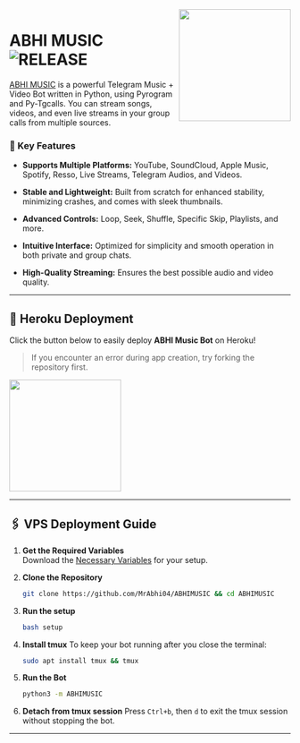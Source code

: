 <img src="https://graph.org/file/c0e014ff34f34d1056627.png" align="right" width="200" height="200"/>

# ABHI MUSIC <img src="https://img.shields.io/github/v/release/TAEMABHI/ABHIMUSICBot?color=black&logo=github&logoColor=black&style=social" alt="RELEASE">

[ABHI MUSIC](https://github.com/TEAMABHI/ABHIMUSICBot) is a powerful Telegram Music + Video Bot written in Python, using Pyrogram and Py-Tgcalls. You can stream songs, videos, and even live streams in your group calls from multiple sources.

### 🎵 Key Features
- **Supports Multiple Platforms:** YouTube, SoundCloud, Apple Music, Spotify, Resso, Live Streams, Telegram Audios, and Videos.

- **Stable and Lightweight:** Built from scratch for enhanced stability, minimizing crashes, and comes with sleek thumbnails.

- **Advanced Controls:** Loop, Seek, Shuffle, Specific Skip, Playlists, and more.

- **Intuitive Interface:** Optimized for simplicity and smooth operation in both private and group chats.

- **High-Quality Streaming:** Ensures the best possible audio and video quality.


---

## 🚀 Heroku Deployment

Click the button below to easily deploy **ABHI Music Bot** on Heroku!

> If you encounter an error during app creation, try forking the repository first.

<a href="https://dashboard.heroku.com/new?template=https://github.com/MrAbhi04/ABHIMUSIC"><img src="https://img.shields.io/badge/Deploy%20To%20Heroku-red?style=for-the-badge&logo=heroku" width="200"/></a>

---
## 🖇️ VPS Deployment Guide

1. **Get the Required Variables**  
   Download the [Necessary Variables](https://github.com/MrAbhi04/ABHIMUSIC/blob/master/sample.env) for your setup.

2. **Clone the Repository**
   ```bash
   git clone https://github.com/MrAbhi04/ABHIMUSIC && cd ABHIMUSIC
   ```

3. **Run the setup**
   ```bash
   bash setup
   ```

4. **Install tmux**
   To keep your bot running after you close the terminal:
   ```bash
   sudo apt install tmux && tmux
   ```

5. **Run the Bot**
   ```bash
   python3 -m ABHIMUSIC
   ```

6. **Detach from tmux session**
   Press `Ctrl+b`, then `d` to exit the tmux session without stopping the bot.

___

